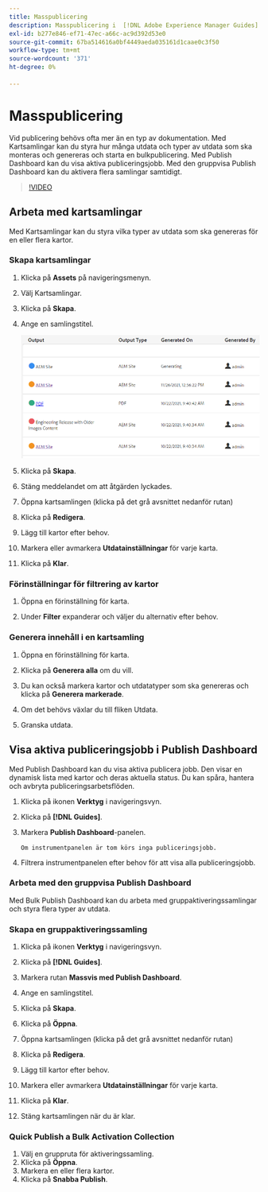```yaml
---
title: Masspublicering
description: Masspublicering i  [!DNL Adobe Experience Manager Guides]
exl-id: b277e846-ef71-47ec-a66c-ac9d392d53e0
source-git-commit: 67ba514616a0bf4449aeda035161d1caae0c3f50
workflow-type: tm+mt
source-wordcount: '371'
ht-degree: 0%

---
```


# Masspublicering

Vid publicering behövs ofta mer än en typ av dokumentation. Med Kartsamlingar kan du styra hur många utdata och typer av utdata som ska monteras och genereras och starta en bulkpublicering. Med Publish Dashboard kan du visa aktiva publiceringsjobb. Med den gruppvisa Publish Dashboard kan du aktivera flera samlingar samtidigt.

>[!VIDEO](https://video.tv.adobe.com/v/338985?quality=12&learn=on)

## Arbeta med kartsamlingar

Med Kartsamlingar kan du styra vilka typer av utdata som ska genereras för en eller flera kartor.

### Skapa kartsamlingar

1. Klicka på **Assets** på navigeringsmenyn.

1. Välj Kartsamlingar.

1. Klicka på **Skapa**.

1. Ange en samlingstitel.

   ![Kartsamling](images/map-collection.png)

1. Klicka på **Skapa**.
1. Stäng meddelandet om att åtgärden lyckades.

1. Öppna kartsamlingen (klicka på det grå avsnittet nedanför rutan)

1. Klicka på **Redigera**.

1. Lägg till kartor efter behov.

1. Markera eller avmarkera **Utdatainställningar** för varje karta.
1. Klicka på **Klar**.

### Förinställningar för filtrering av kartor

1. Öppna en förinställning för karta.

1. Under **Filter** expanderar och väljer du alternativ efter behov.

### Generera innehåll i en kartsamling

1. Öppna en förinställning för karta.

1. Klicka på **Generera alla** om du vill.

1. Du kan också markera kartor och utdatatyper som ska genereras och klicka på **Generera markerade**.

1. Om det behövs växlar du till fliken Utdata.

1. Granska utdata.

## Visa aktiva publiceringsjobb i Publish Dashboard

Med Publish Dashboard kan du visa aktiva
publicera jobb. Den visar en dynamisk lista med kartor och deras aktuella status. Du kan spåra, hantera och avbryta publiceringsarbetsflöden.

1. Klicka på ikonen **Verktyg** i navigeringsvyn.

1. Klicka på **[!DNL Guides]**.

1. Markera **Publish Dashboard**-panelen.

       Om instrumentpanelen är tom körs inga publiceringsjobb.
       
   
1. Filtrera instrumentpanelen efter behov för att visa alla publiceringsjobb.

### Arbeta med den gruppvisa Publish Dashboard

Med Bulk Publish Dashboard kan du arbeta med gruppaktiveringssamlingar och styra flera typer av utdata.

### Skapa en gruppaktiveringssamling

1. Klicka på ikonen **Verktyg** i navigeringsvyn.

1. Klicka på **[!DNL Guides]**.

1. Markera rutan **Massvis med Publish Dashboard**.

1. Ange en samlingstitel.

1. Klicka på **Skapa**.

1. Klicka på **Öppna**.

1. Öppna kartsamlingen (klicka på det grå avsnittet nedanför rutan)

1. Klicka på **Redigera**.

1. Lägg till kartor efter behov.

1. Markera eller avmarkera **Utdatainställningar** för varje karta.
1. Klicka på **Klar**.
1. Stäng kartsamlingen när du är klar.

### Quick Publish a Bulk Activation Collection

1. Välj en gruppruta för aktiveringssamling.
1. Klicka på **Öppna**.
1. Markera en eller flera kartor.
1. Klicka på **Snabba Publish**.
